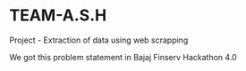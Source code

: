 # TEAM-A.S.H
Project - Extraction of data using web scrapping

We got this problem statement in Bajaj Finserv Hackathon 4.0
